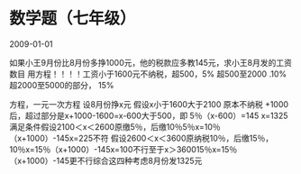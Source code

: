 # 数学题（七年级）
2009-01-01


如果小王9月份比8月份多挣1000元，他的税款应多教145元，求小王8月发的工资数目 用方程！！！！工资小于1600元不纳税，超500，5%  超500至2000 .10% 超2000至5000的部分， 15%


方程，一元一次方程 设8月份挣x元 假设x小于1600大于2100 原本不纳税 +1000后，超过部分是x+1000-1600=x-600大于500，即 5％（x-600）=145 x=1325 满足条件假设2100＜x＜2600原缴5％，后缴10％5％x=10％（x+1000）-145x=225不符 假设2600＜x＜3600原纳税10％，后缴15％，10％x=15％（x+1000）-145x=100不行至于x＞360015％x=15％（x+1000）-145更不行综合这四种考虑8月份发1325元
